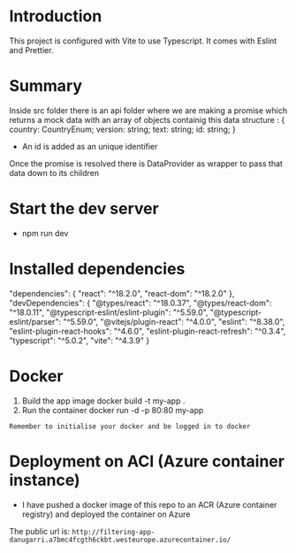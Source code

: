 # Introduction

This project is configured with Vite to use Typescript. It comes with Eslint and Prettier.

# Summary

Inside src folder there is an api folder where we are making a promise which returns a mock data with an array of objects containig this data structure :
{
country: CountryEnum;
version: string;
text: string;
id: string;
}

- An id is added as an unique identifier

Once the promise is resolved there is DataProvider as wrapper to pass that data down to its children

# Start the dev server

- npm run dev

# Installed dependencies

"dependencies": {
"react": "^18.2.0",
"react-dom": "^18.2.0"
},
"devDependencies": {
"@types/react": "^18.0.37",
"@types/react-dom": "^18.0.11",
"@typescript-eslint/eslint-plugin": "^5.59.0",
"@typescript-eslint/parser": "^5.59.0",
"@vitejs/plugin-react": "^4.0.0",
"eslint": "^8.38.0",
"eslint-plugin-react-hooks": "^4.6.0",
"eslint-plugin-react-refresh": "^0.3.4",
"typescript": "^5.0.2",
"vite": "^4.3.9"
}

# Docker

1. Build the app image
   docker build -t my-app .
2. Run the container
   docker run -d -p 80:80 my-app

`Remember to initialise your docker and be logged in to docker`

# Deployment on ACI (Azure container instance)

- I have pushed a docker image of this repo to an ACR (Azure container registry) and deployed the container on Azure

The public url is: `http://filtering-app-danugarri.a7bmc4fcgth6ckbt.westeurope.azurecontainer.io/`
